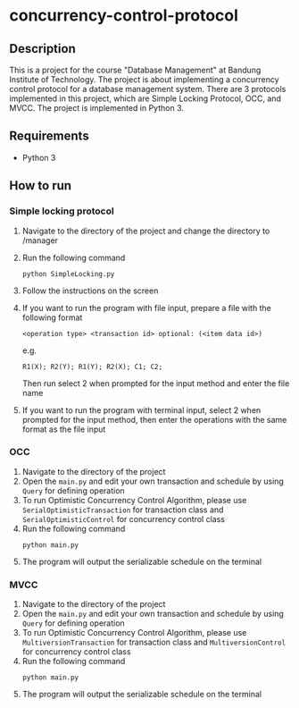 # concurrency-control-protocol

## Description

This is a project for the course "Database Management" at Bandung Institute of Technology. The project is about implementing a concurrency control protocol for a database management system. There are 3 protocols implemented in this project, which are Simple Locking Protocol, OCC, and MVCC. The project is implemented in Python 3.

## Requirements

- Python 3

## How to run

### Simple locking protocol

1. Navigate to the directory of the project and change the directory to /manager
2. Run the following command

   ```
   python SimpleLocking.py
   ```

3. Follow the instructions on the screen
4. If you want to run the program with file input, prepare a file with the following format

   ```
   <operation type> <transaction id> optional: (<item data id>)
   ```

   e.g.

   ```
   R1(X); R2(Y); R1(Y); R2(X); C1; C2;
   ```

   Then run select 2 when prompted for the input method and enter the file name

5. If you want to run the program with terminal input, select 2 when prompted for the input method, then enter the operations with the same format as the file input

### OCC
1. Navigate to the directory of the project
2. Open the `main.py` and edit your own transaction and schedule by using `Query` for defining operation
3. To run Optimistic Concurrency Control Algorithm, please use `SerialOptimisticTransaction` for transaction class and `SerialOptimisticControl` for concurrency control class
4. Run the following command
   ```
   python main.py
   ```
5. The program will output the serializable schedule on the terminal
### MVCC
1. Navigate to the directory of the project
2. Open the `main.py` and edit your own transaction and schedule by using `Query` for defining operation
3. To run Optimistic Concurrency Control Algorithm, please use `MultiversionTransaction` for transaction class and `MultiversionControl` for concurrency control class
4. Run the following command
   ```
   python main.py
   ```
5. The program will output the serializable schedule on the terminal
